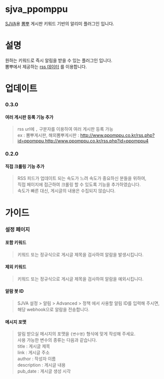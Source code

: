# sjva_ppomppu
[SJVA](https://sjva.me/)용 [뽐뿌](http://www.ppomppu.co.kr/zboard/zboard.php?id=ppomppu) 게시판 키워드 기반의 알리미 플러그인 입니다.

# 설명
원하는 키워드로 즉시 알림을 받을 수 있는 플러그인 입니다.  
뽐뿌에서 제공하는 [rss 데이터](http://www.ppomppu.co.kr/rss.php?id=ppomppu) 를 이용합니다.

# 업데이트
### 0.3.0
#### 여러 게시판 등록 기능 추가
> rss url에 `,` 구분자를 이용하여 여러 게시판 등록 가능  
> ex : 뽐뿌게시판, 해외뽐뿌게시판 : http://www.ppomppu.co.kr/rss.php?id=ppomppu,http://www.ppomppu.co.kr/rss.php?id=ppomppu4

### 0.2.0
#### 직접 크롤링 기능 추가
> RSS 피드가 업데이트 되는 속도가 느려 속도가 중요하신 분들을 위하여,  
> 직접 페이지에 접근하여 크롤링 할 수 있도록 기능을 추가하였습니다.  
> 속도가 빠른 대신, 게시글의 내용은 수집되지 않습니다.

# 가이드
### 설정 페이지  
#### 포함 키워드  
> 키워드 또는 정규식으로 게시글 제목을 검사하여 알람을 발생시킵니다.  
#### 제외 키워드  
> 키워드 또는 정규식으로 게시글 제목을 검사하여 알람을 예외시킵니다.  
#### 알람 봇 ID
> SJVA 설정 > 알림 > Advanced > 정책 에서 사용할 알림 ID를 입력해 주시면, 해당 webhook으로 알람을 전송합니다.  
#### 메시지 포맷
> 알림 받으실 메시지의 포맷을 `{변수명}` 형식에 맞게 작성해 주세요.    
> 사용 가능한 변수의 종류는 다음과 같습니다.  
> title : 게시글 제목  
> link : 게시글 주소  
> author : 작성자 이름  
> description : 게시글 내용  
> pub_date : 게시글 생성 시각  

